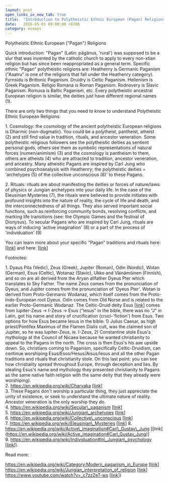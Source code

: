 ```yaml
---
layout: post
open_links_in_new_tab: true
title:  "Introduction to Polytheistic Ethnic European (Pagan) Religions"
date:   2016-05-01 09:00:00 +0200
category: essays
---
```


Polytheistic Ethnic European ("Pagan") Religions

Quick introduction: "Pagan" (Latin: pāgānus, 'rural') was supposed to be a slur that was invented by the catholic church to apply to every non-xtian religion but has since been reappropriated as a general term. Specific ethnic "Pagan" polytheistic religions are: Heathenry is Germanic Paganism ("Asatru" is one of the religions that fall under the Heathenry category). Fyrnsidu is Brittonic Paganism. Druidry is Celtic Paganism. Hellenism is Greek Paganism. Religio Romana is Roman Paganism. Rodnovery is Slavic Paganism. Romuva is Baltic Paganism, etc. Every polytheistic ancestral European religion is similar, the deities just have different regional names (1).

There are only two things that you need to know to understand Polytheistic Ethnic European Religions:

1\. Cosmology: the cosmology of the ancient polytheistic European religions is Dharmic (non-dogmatic). You could be a polytheist, pantheist, atheist (2) and still find value in tradition, rituals, and ancestor veneration. Some polytheistic religious followers see the polytheistic deities as sentient personal gods, others see them as symbolic representations of natural forces (numen/animism) (3) and the cosmology is pantheism to them, others are atheists (4) who are attracted to tradition, ancestor veneration, and ancestry. Many atheistic Pagans are inspired by Carl Jung who combined psychoanalysis with Heathenry; the polytheistic deities = 'archetypes (5) of the collective unconscious (6)' to these Pagans.

2\. Rituals: rituals are about manifesting the deities or forces of nature/laws of physics or Jungian archetypes into your daily life. In the case of the Eleusinian Mysteries (7), the rituals were believed to provide initiates with profound insights into the nature of reality, the cycle of life and death, and the interconnectedness of all things. They also served important social functions, such as reinforcing community bonds, resolving conflicts, and marking life transitions (see: the Olympic Games and the festival of Dionysus). To secular Pagans who are inspired by Carl Jung, rituals are ways of inducing 'active imagination' (8) or a part of the process of 'individuation' (9)

You can learn more about your specific "Pagan" traditions and rituals here: \[[link](https://ecer-org.eu/organisations/)\] and here: \[[link](https://salonvert.eu)\]

Footnotes:

1\. Dyaus Pita (Vedic), Zeus (Greek), Jupiter (Roman), Odin (Nordic), Wotan (German), Esus (Celtic), Wotanaz (Slavic), Ukko and Väinämöinen (Finnish), and so on are all derived from the Aryan allfather Dyeus Pter which translates to Sky Father. The name Zeus comes from the pronunciation of Dyeus, and Jupiter comes from the pronunciation of 'Dyeus Pter'. Wotan is derived from Proto-Germanic Wodanaz, which itself comes from the Proto-Indo-European root Dyeus. Odin comes from Old Norse and is related to the earlier Proto-Germanic Wodanaz. The Celtic-Druid deity Esus \[[link](https://en.wikipedia.org/wiki/Esus)\] comes from Iupiter-Zeus -> I-Zeus -> Esus ("Iesus" in the bible, there was no "J" in Latin, got his name and story of crucification (cruci-'fiction') from Esus. Two options for how Esus became Iesus in the bible: 1) Julius Caesar, as high priest/Pontifex Maximus of the Flamen Dialis cult, was the claimed son of Jupiter, so he was Iupiter-Zeus, ie. I-Zeus, 2) Constantine stole Esus's mythology at the Council of Nicaea because he wanted christianity to appeal to the Pagans in the north. The cross is then Esus's his axe upside down. So, christians coming to Paganism, specifically Celtic-Druidism, can continue worshiping Esus/Esos/Hesus/Aisus/Iesus and all the other Pagan traditions and rituals that christianity stole. On this last point: you can see how christiaiity spread throughout Europe, through deception and lies. By stealing Esus's name and mythology they presented christianity to Pagans as the same native faith religion with the same deity that they already were worshiping).\
2\. https://en.wikipedia.org/wiki/Charvaka \[[link](https://en.wikipedia.org/wiki/Charvaka)\]\
3\. These Pagans don't worship a particular thing, they just appreciate the unity of existence, or seek to understand the ultimate nature of reality. Ancestor veneration is the only worship they do.\
4\. https://en.wikipedia.org/wiki/Secular\_paganism \[[link](https://en.wikipedia.org/wiki/Secular_paganism)\]\
5\. https://en.wikipedia.org/wiki/Jungian\_archetypes \[[link](https://en.wikipedia.org/wiki/Jungian_archetypes)\]  \
6\. https://en.wikipedia.org/wiki/Collective\_unconscious \[[link](https://en.wikipedia.org/wiki/Collective_unconscious)\]\
7\. https://en.wikipedia.org/wiki/Eleusinian\_Mysteries \[[link](https://en.wikipedia.org/wiki/Eleusinian_Mysteries)\]
8\. https://en.wikipedia.org/wiki/Active\_imagination#Carl\_Gustav\_Jung \[[link]\(https://en.wikipedia.org/wiki/Active_imagination#Carl_Gustav_Jung)\]  
9\. https://en.wikipedia.org/wiki/Individuation#In\_Jungian\_psychology \[[link](https://en.wikipedia.org/wiki/Individuation#In_Jungian_psychology)\]\


  
Read more:  
  
https://en.wikipedia.org/wiki/Category:Modern_paganism_in_Europe \[[link](https://en.wikipedia.org/wiki/Category:Modern_paganism_in_Europe)\]  
https://en.wikipedia.org/wiki/Jungian_interpretation_of_religion \[[link](https://en.wikipedia.org/wiki/Jungian_interpretation_of_religion
)\]  
https://www.youtube.com/watch?v=_c7zzZeT-ws \[[link](https://www.youtube.com/watch?v=_c7zzZeT-ws)\])
